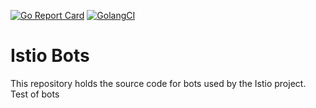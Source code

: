 [![Go Report Card](https://goreportcard.com/badge/github.com/istio/bots)](https://goreportcard.com/report/github.com/istio/bots)
[![GolangCI](https://golangci.com/badges/github.com/istio/bots.svg)](https://golangci.com/r/github.com/istio/bots)

# Istio Bots

This repository holds the source code for bots used by the Istio project.
Test of bots
